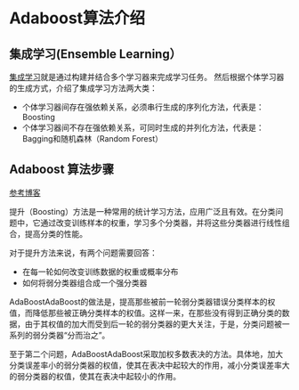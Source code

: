 # Adaboost算法介绍

## 集成学习(Ensemble Learning）

[集成学习](https://blog.csdn.net/Daycym/article/details/81909690)就是通过构建并结合多个学习器来完成学习任务。 然后根据个体学习器的生成方式，介绍了集成学习方法两大类：

* 个体学习器间存在强依赖关系，必须串行生成的序列化方法，代表是：Boosting
* 个体学习器间不存在强依赖关系，可同时生成的并列化方法，代表是：Bagging和随机森林（Random Forest）


## Adaboost 算法步骤

[参考博客](https://blog.csdn.net/Daycym/article/details/81915699)

提升（Boosting）方法是一种常用的统计学习方法，应用广泛且有效。在分类问题中，它通过改变训练样本的权重，学习多个分类器，并将这些分类器进行线性组合，提高分类的性能。

对于提升方法来说，有两个问题需要回答：

* 在每一轮如何改变训练数据的权重或概率分布
* 如何将弱分类器组合成一个强分类器


AdaBoostAdaBoost的做法是，提高那些被前一轮弱分类器错误分类样本的权值，而降低那些被正确分类样本的权值。这样一来，在那些没有得到正确分类的数据，由于其权值的加大而受到后一轮的弱分类器的更大关注，于是，分类问题被一系列的弱分类器“分而治之”。

至于第二个问题，AdaBoostAdaBoost采取加权多数表决的方法。具体地，加大分类误差率小的弱分类器的权值，使其在表决中起较大的作用，减小分类误差率大的弱分类器的权值，使其在表决中起较小的作用。
